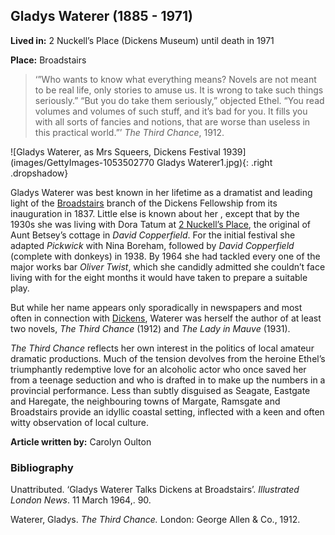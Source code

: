 ## Gladys Waterer (1885 - 1971)

**Lived in:** 2 Nuckell’s Place (Dickens Museum) until death in 1971  

**Place:** Broadstairs

>‘”Who wants to know what everything means? Novels are not meant to be real life, only stories to amuse us. It is wrong to take such things seriously.” 
“But you do take them seriously,” objected Ethel. “You read volumes and volumes of such stuff, and it’s bad for you. It fills you with all sorts of fancies and notions, that are worse than useless in this practical world.”’  _The Third Chance_, 1912. 

![Gladys Waterer, as Mrs Squeers, Dickens Festival 1939](images/GettyImages-1053502770 Gladys Waterer1.jpg){: .right .dropshadow} 

Gladys Waterer was best known in her lifetime as a dramatist and leading light of the [Broadstairs](dickens/broadstairs) branch of the Dickens Fellowship from its inauguration in 1837. Little else is known about her , except that by the 1930s she was living with Dora Tatum at [2 Nuckell’s Place](dickens/david-copperfield-nuckells-place), the original of Aunt Betsey’s cottage in _David Copperfield_. For the initial festival she adapted _Pickwick_ with Nina Boreham, followed by _David Copperfield_ (complete with donkeys) in 1938. By 1964 she had tackled every one of the major works bar _Oliver Twist_, which she candidly admitted she couldn’t face living with for the eight months it would have taken to prepare a suitable play. 

But while her name appears only sporadically in newspapers and most often in connection with [Dickens](dickens/dickens-biography), Waterer was herself the author of at least two novels, _The Third Chance_ (1912) and _The Lady in Mauve_ (1931). 

_The Third Chance_ reflects her own interest in the politics of local amateur dramatic productions. Much of the tension devolves from the heroine Ethel’s triumphantly redemptive love for an alcoholic actor who once saved her from a teenage seduction and who is drafted in to make up the numbers in a provincial performance. Less than subtly disguised as Seagate, Eastgate and Haregate, the neighbouring towns of Margate, Ramsgate and Broadstairs provide an idyllic coastal setting, inflected with a keen and often witty observation of local culture. 

**Article written by:** Carolyn Oulton

### Bibliography

Unattributed. ‘Gladys Waterer Talks Dickens at Broadstairs’. _Illustrated London News_. 11  March 1964,. 90. 

Waterer, Gladys. _The Third Chance._ London: George Allen & Co., 1912. 

 

 

 

 
<!--stackedit_data:
eyJoaXN0b3J5IjpbNzA2NjQyMDEwXX0=
-->
